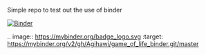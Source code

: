 Simple repo to test out the use of binder

[![Binder](https://mybinder.org/badge_logo.svg)](https://mybinder.org/v2/gh/Agihawi/game_of_life_binder.git/master?urlpath=rstudio)

.. image:: https://mybinder.org/badge_logo.svg
 :target: https://mybinder.org/v2/gh/Agihawi/game_of_life_binder.git/master
